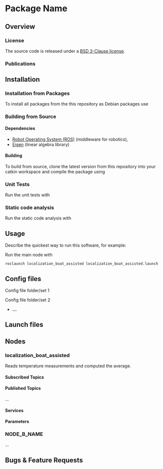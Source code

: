 # Package Name

## Overview



### License

The source code is released under a [BSD 3-Clause license](localization_boat_assisted/LICENSE).






### Publications





## Installation

### Installation from Packages

To install all packages from the this repository as Debian packages use


### Building from Source

#### Dependencies

- [Robot Operating System (ROS)](http://wiki.ros.org) (middleware for robotics),
- [Eigen] (linear algebra library)

#### Building

To build from source, clone the latest version from this repository into your catkin workspace and compile the package using


### Unit Tests

Run the unit tests with


### Static code analysis

Run the static code analysis with


## Usage

Describe the quickest way to run this software, for example:

Run the main node with

	roslaunch localization_boat_assisted localization_boat_assisted.launch

## Config files

Config file folder/set 1


Config file folder/set 2

* **...**

## Launch files






## Nodes

### localization_boat_assisted

Reads temperature measurements and computed the average.


#### Subscribed Topics


#### Published Topics

...


#### Services


#### Parameters


### NODE_B_NAME

...


## Bugs & Feature Requests


[ROS]: http://www.ros.org
[rviz]: http://wiki.ros.org/rviz
[Eigen]: http://eigen.tuxfamily.org
